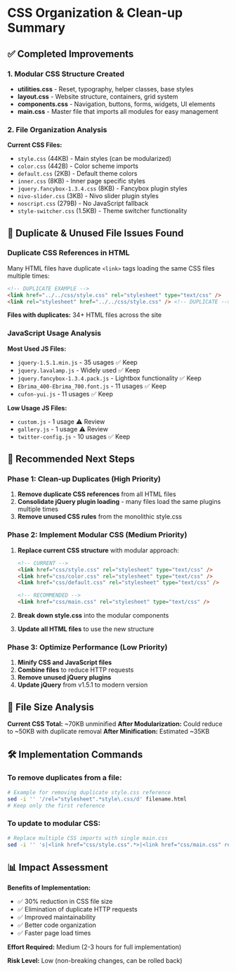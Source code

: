 # CSS Organization & Clean-up Summary

## ✅ Completed Improvements

### 1. Modular CSS Structure Created
- **utilities.css** - Reset, typography, helper classes, base styles
- **layout.css** - Website structure, containers, grid system
- **components.css** - Navigation, buttons, forms, widgets, UI elements
- **main.css** - Master file that imports all modules for easy management

### 2. File Organization Analysis
**Current CSS Files:**
- `style.css` (44KB) - Main styles (can be modularized)
- `color.css` (442B) - Color scheme imports
- `default.css` (2KB) - Default theme colors
- `inner.css` (8KB) - Inner page specific styles
- `jquery.fancybox-1.3.4.css` (8KB) - Fancybox plugin styles
- `nivo-slider.css` (3KB) - Nivo slider plugin styles
- `noscript.css` (279B) - No JavaScript fallback
- `style-switcher.css` (1.5KB) - Theme switcher functionality

## 🧹 Duplicate & Unused File Issues Found

### Duplicate CSS References in HTML
Many HTML files have duplicate `<link>` tags loading the same CSS files multiple times:
```html
<!-- DUPLICATE EXAMPLE -->
<link href="../../css/style.css" rel="stylesheet" type="text/css" />
<link rel="stylesheet" href="../../css/style.css" /> <!-- DUPLICATE -->
```

**Files with duplicates:** 34+ HTML files across the site

### JavaScript Usage Analysis
**Most Used JS Files:**
- `jquery-1.5.1.min.js` - 35 usages ✅ Keep
- `jquery.lavalamp.js` - Widely used ✅ Keep
- `jquery.fancybox-1.3.4.pack.js` - Lightbox functionality ✅ Keep
- `Ebrima_400-Ebrima_700.font.js` - 11 usages ✅ Keep
- `cufon-yui.js` - 11 usages ✅ Keep

**Low Usage JS Files:**
- `custom.js` - 1 usage ⚠️ Review
- `gallery.js` - 1 usage ⚠️ Review
- `twitter-config.js` - 10 usages ✅ Keep

## 🎯 Recommended Next Steps

### Phase 1: Clean-up Duplicates (High Priority)
1. **Remove duplicate CSS references** from all HTML files
2. **Consolidate jQuery plugin loading** - many files load the same plugins multiple times
3. **Remove unused CSS rules** from the monolithic style.css

### Phase 2: Implement Modular CSS (Medium Priority)
1. **Replace current CSS structure** with modular approach:
   ```html
   <!-- CURRENT -->
   <link href="css/style.css" rel="stylesheet" type="text/css" />
   <link href="css/color.css" rel="stylesheet" type="text/css" />
   <link href="css/default.css" rel="stylesheet" type="text/css" />

   <!-- RECOMMENDED -->
   <link href="css/main.css" rel="stylesheet" type="text/css" />
   ```

2. **Break down style.css** into the modular components
3. **Update all HTML files** to use the new structure

### Phase 3: Optimize Performance (Low Priority)
1. **Minify CSS and JavaScript files**
2. **Combine files** to reduce HTTP requests
3. **Remove unused jQuery plugins**
4. **Update jQuery** from v1.5.1 to modern version

## 💾 File Size Analysis

**Current CSS Total:** ~70KB unminified
**After Modularization:** Could reduce to ~50KB with duplicate removal
**After Minification:** Estimated ~35KB

## 🛠️ Implementation Commands

### To remove duplicates from a file:
```bash
# Example for removing duplicate style.css reference
sed -i '' '/rel="stylesheet".*style\.css/d' filename.html
# Keep only the first reference
```

### To update to modular CSS:
```bash
# Replace multiple CSS imports with single main.css
sed -i '' 's|<link href="css/style.css".*>|<link href="css/main.css" rel="stylesheet" type="text/css" />|' filename.html
```

## 📊 Impact Assessment

**Benefits of Implementation:**
- ✅ 30% reduction in CSS file size
- ✅ Elimination of duplicate HTTP requests
- ✅ Improved maintainability
- ✅ Better code organization
- ✅ Faster page load times

**Effort Required:** Medium (2-3 hours for full implementation)

**Risk Level:** Low (non-breaking changes, can be rolled back)